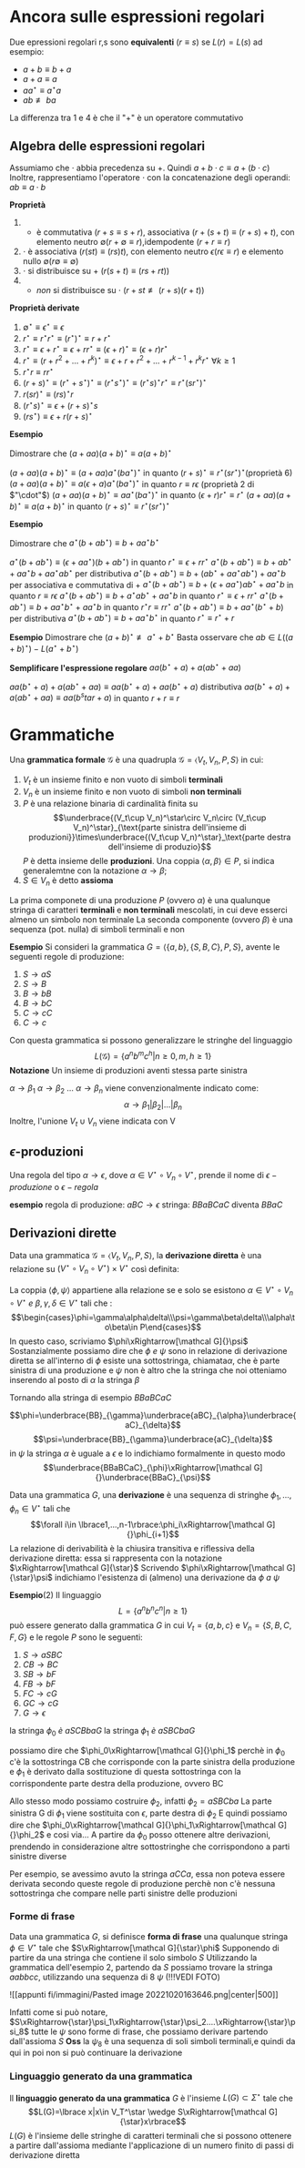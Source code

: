 # Ancora sulle espressioni regolari
Due epressioni regolari r,s sono **equivalenti** ($r\equiv s$) se $L(r)=L(s)$
ad esempio:
- $a+b\equiv b+a$
- $a+a\equiv a$
- $aa^\star\equiv a^\star a$
- $ab\not\equiv ba$ 

La differenza tra 1 e 4 è che il "+" è un operatore commutativo

## Algebra delle espressioni regolari
Assumiamo che $\cdot$ abbia precedenza su +. Quindi $a+b\cdot c\equiv a+(b\cdot c)$
Inoltre, rappresentiamo l'operatore $\cdot$ con la concatenazione degli operandi: $ab\equiv a\cdot b$

**Proprietà**
1. + è commutativa ($r+s\equiv s+r$), associativa ($r+(s+t)\equiv (r+s)+t$), con elemento neutro $\emptyset(r+\emptyset\equiv r)$,idempodente ($r+r\equiv r$)
2. $\cdot$ è associativa ($r(st)\equiv (rs)t$), con elemento neutro $\epsilon(r\epsilon\equiv r)$ e elemento nullo $\emptyset(r\emptyset\equiv\emptyset)$
3. $\cdot$ si distribuisce su + ($r(s+t)\equiv (rs+rt)$)
4. + _non_ si distribuisce su $\cdot$ ($r+st\not\equiv (r+s)(r+t)$)

**Proprietà derivate**
1. $\emptyset^\star\equiv\epsilon^\star\equiv\epsilon$
2. $r^\star\equiv r^\star r^\star\equiv (r^\star)^\star\equiv r+r^\star$
3. $r^\star\equiv\epsilon+r^\star\equiv\epsilon+rr^\star\equiv (\epsilon+r)^\star\equiv (\epsilon+r)r^\star$
4. $r^\star\equiv (r+r^2+...+r^k)^\star\equiv\epsilon+r+r^2+...+r^{k-1}+r^kr^\star\:\forall k\geq1$
5. $r^\star r\equiv rr^\star$
6. $(r+s)^\star\equiv (r^\star+s^\star)^\star\equiv (r^\star s^\star)^\star\equiv (r^\star s)^\star r^\star\equiv r^\star(sr^\star)^\star$
7. $r(sr)^\star\equiv (rs)^\star r$
8. $(r^\star s)^\star\equiv\epsilon+(r+s)^\star s$
9. $(rs^\star)\equiv\epsilon+r(r+s)^\star$

**Esempio**

Dimostrare che $(a+aa)(a+b)^\star\equiv a(a+b)^\star$

$(a+aa)(a+b)^\star\equiv (a+aa)a^\star(ba^\star)^\star$ in quanto $(r+s)^\star\equiv r^\star(sr^\star)^\star(\text{proprietà 6})$ 
$(a+aa)(a+b)^\star\equiv a(\epsilon+a)a^\star(ba^\star)^\star$ in quanto $r\equiv r\epsilon$ (proprietà 2 di $"\cdot"$)
$(a+aa)(a+b)^\star\equiv aa^\star(ba^\star)^\star$ in quanto $(\epsilon+r)r^\star\equiv r^\star$
$(a+aa)(a+b)^\star\equiv a(a+b)^\star$ in quanto $(r+s)^\star\equiv r^\star(sr^\star)^\star$

**Esempio**

Dimostrare che $a^\star(b+ab^\star)\equiv b+aa^\star b^\star$

$a^\star(b+ab^\star)\equiv (\epsilon+aa^\star)(b+ab^\star)$ in quanto $r^\star\equiv\epsilon+rr^\star$
$a^\star(b+ab^\star)\equiv b+ab^\star+aa^\star b+aa^\star ab^\star$ per distributiva
$a^\star(b+ab^\star)\equiv b+(ab^\star + aa^\star ab^\star)+aa^\star b$ per associativa e commutativa di +
$a^\star(b+ab^\star)\equiv b+(\epsilon+aa^\star)ab^\star + aa^\star b$ in quanto $r\equiv r\epsilon$
$a^\star(b+ab^\star)\equiv b+a^\star ab^\star + aa^\star b$ in quanto $r^\star\equiv\epsilon+rr^\star$
$a^\star(b+ab^\star)\equiv b+aa^\star b^\star+aa^\star b$ in quanto $r^\star r\equiv rr^\star$
$a^\star(b+ab^\star)\equiv b+aa^\star(b^\star+b)$ per distributiva
$a^\star(b+ab^\star)\equiv b+aa^\star b^\star$ in quanto $r^\star\equiv r^\star+r$

**Esempio**
Dimostrare che $(a+b)^\star\not\equiv a^\star+b^\star$
Basta osservare che $ab\in L((a+b)^\star) - L(a^\star+b^\star)$

**Semplificare l'espressione regolare** $aa(b^\star+a)+a(ab^\star+aa)$

$aa(b^\star+a)+a(ab^\star+aa)\equiv aa(b^\star+a)+aa(b^\star+a)$ distributiva
$aa(b^\star+a)+a(ab^\star+aa)\equiv aa(b^star+a)$ in quanto $r+r\equiv r$


# Grammatiche

Una **grammatica formale** $\mathcal G$ è una quadrupla $\mathcal G=\langle V_t,V_n,P,S\rangle$ in cui:

1. $V_t$ è un insieme finito e non vuoto di simboli **terminali**
2. $V_n$ è un insieme finito e non vuoto di simboli **non terminali**
3. $P$ è una relazione binaria di cardinalità finita su $$\underbrace{(V_t\cup V_n)^\star\circ V_n\circ (V_t\cup V_n)^\star}_{\text{parte sinistra dell'insieme di produzioni}}\times\underbrace{(V_t\cup V_n)^\star}_\text{parte destra dell'insieme di produzio}$$ $P$ è detta insieme delle **produzioni**. Una coppia $\langle\alpha,\beta\rangle\in P$, si indica generalemtne con la notazione $\alpha\rightarrow\beta$;
4. $S\in V_n$ è detto **assioma**

La prima componete di una produzione $P$ (ovvero $\alpha$) è una qualunque stringa di caratteri **terminali** e **non terminali** mescolati, in cui deve esserci almeno un simbolo non terminale
La seconda componente (ovvero $\beta$) è una sequenza (pot. nulla) di simboli terminali e non 

**Esempio**
Si consideri la grammatica $G=\langle\lbrace a,b\rbrace,\lbrace S,B,C\rbrace,P,S\rbrace$, avente le seguenti regole di produzione:

1. $S\rightarrow aS$
2. $S\rightarrow B$
3. $B\rightarrow bB$
4. $B\rightarrow bC$
5. $C\rightarrow cC$
6. $C\rightarrow c$

Con questa grammatica si possono generalizzare le stringhe del linguaggio $$L(\mathcal G)=\lbrace a^nb^mc^h|n\geq0,m,h\geq1\rbrace$$
**Notazione**
Un insieme di produzioni aventi stessa parte sinistra

$\alpha\to\beta_1$
$\alpha\to\beta_2$
...
$\alpha\to\beta_n$
viene convenzionalmente indicato come: $$\alpha\to\beta_1|\beta_2|...|\beta_n$$
Inoltre, l'unione $V_t\cup V_n$ viene indicata con V

## $\epsilon$-produzioni
Una regola del tipo $\alpha\to\epsilon$, dove $\alpha\in V^\star\circ V_n\circ V^\star$, prende il nome di $\epsilon-produzione$ o $\epsilon-regola$

**esempio**
regola di produzione: $aBC\to\epsilon$
stringa: $BBaBCaC$ diventa $BBaC$

## Derivazioni dirette

Data una grammatica $\mathcal G=\langle V_t,V_n,P,S\rangle$, la **derivazione diretta** è una relazione su $(V^\star\circ V_n\circ V^\star)\times V^\star$ così definita:

La coppia $\langle\phi,\psi\rangle$ appartiene alla relazione se e solo se esistono $\alpha\in V^\star\circ V_n\circ V^\star\:e\:\beta,\gamma,\delta\in V^\star$ tali che :
$$\begin{cases}\phi=\gamma\alpha\delta\\\psi=\gamma\beta\delta\\\alpha\to\beta\in P\end{cases}$$
In questo caso, scriviamo $\phi\xRightarrow[\mathcal G]{}\psi$ 
Sostanzialmente possiamo dire che $\phi\:e\:\psi$ sono in relazione di derivazione diretta se all'interno di $\phi$ esiste una sottostringa, chiamata$\alpha$, che è parte sinistra di una produzione e $\psi$ non è altro che la stringa che noi otteniamo inserendo al posto di $\alpha$ la stringa $\beta$

Tornando alla stringa di esempio $BBaBCaC$ 

$$\phi=\underbrace{BB}_{\gamma}\underbrace{aBC}_{\alpha}\underbrace{aC}_{\delta}$$
$$\psi=\underbrace{BB}_{\gamma}\underbrace{aC}_{\delta}$$
in $\psi$ la stringa $\alpha$ è uguale a $\epsilon$ 
e lo indichiamo formalmente in questo modo $$\underbrace{BBaBCaC}_{\phi}\xRightarrow[\mathcal G]{}\underbrace{BBaC}_{\psi}$$

Data una grammatica $G$, una **derivazione** è una sequenza di stringhe $\phi_1,...,\phi_n\in V^\star$ tali che
$$\forall i\in \lbrace1,...,n-1\rbrace:\phi_i\xRightarrow[\mathcal G]{}\phi_{i+1}$$
La relazione di derivabilità è la chiusira transitiva e riflessiva della derivazione diretta: essa si rappresenta con la notazione $\xRightarrow[\mathcal G]{\star}$ 
Scrivendo $\phi\xRightarrow[\mathcal G]{\star}\psi$ indichiamo l'esistenza di (almeno) una derivazione da $\phi\:a\:\psi$

**Esempio**(2)
Il linguaggio$$L=\lbrace a^nb^nc^n|n\geq1\rbrace$$
può essere generato dalla grammatica $G$ in cui $V_t=\lbrace a,b,c\rbrace$ e $V_n=\lbrace S,B,C,F,G\rbrace$ e le regole $P$ sono le seguenti:

1. $S\to aSBC$
2. $CB\to BC$
3. $SB\to bF$
4. $FB\to bF$
5. $FC\to cG$
6. $GC\to cG$
7. $G\to\epsilon$

la stringa $\phi_0\:è\:aSCBbaG$ 
la stringa $\phi_1\:è\:aSBCbaG$

possiamo dire che $\phi_0\xRightarrow[\mathcal G]{}\phi_1$ perchè in $\phi_0$ c'è la sottostringa CB che corrisponde con la parte sinistra della produzione e $\phi_1$ è derivato dalla sostituzione di questa sottostringa con la corrispondente parte destra della produzione, ovvero BC

Allo stesso modo possiamo costruire $\phi_2$, infatti $\phi_2=aSBCba$
La parte sinistra G di $\phi_1$ viene sostituita con $\epsilon$, parte destra di $\phi_2$ 
E quindi possiamo dire che $\phi_0\xRightarrow[\mathcal G]{}\phi_1\xRightarrow[\mathcal G]{}\phi_2$ e cosi via...
A partire da $\phi_0$ posso ottenere altre derivazioni, prendendo in considerazione altre sottostringhe che corrispondono a parti sinistre diverse

Per esempio, se avessimo avuto la stringa $aCCa$, essa non poteva essere derivata secondo queste regole di produzione perchè non c'è nessuna sottostringa che compare nelle parti sinistre delle produzioni

### Forme di frase
Data una grammatica $G$, si definisce **forma di frase** una qualunque stringa $\phi\in V^\star$ tale che $S\xRightarrow[\mathcal G]{\star}\phi$ 
Supponendo di partire da una stringa che contiene il solo simbolo $S$ 
Utilizzando la grammatica dell'esempio 2, partendo da $S$ possiamo trovare la stringa $aabbcc$, utilizzando una sequenza di 8 $\psi$ (!!!VEDI FOTO)

![[appunti fi/immagini/Pasted image 20221020163646.png|center|500]]

Infatti come si può notare, $S\xRightarrow{\star}\psi_1\xRightarrow{\star}\psi_2....\xRightarrow{\star}\psi_8$
tutte le $\psi$ sono forme di frase, che possiamo derivare partendo dall'assioma $S$
**Oss** la $\psi_8$ è una sequenza di soli simboli terminali,e quindi da qui in poi non si può continuare la derivazione

### Linguaggio generato da una grammatica

Il **linguaggio generato da una grammatica** $G$ è l'insieme $L(G)\subset\Sigma^\star$ tale che
$$L(G)=\lbrace x|x\in V_T^\star \wedge S\xRightarrow[\mathcal G]{\star}x\rbrace$$
$L(G$) è l'insieme delle stringhe di caratteri terminali che si possono ottenere a partire dall'assioma mediante l'applicazione di un numero finito di passi di derivazione diretta